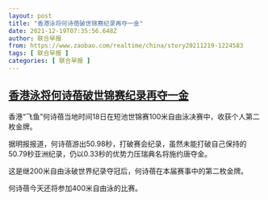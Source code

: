 ```yaml
---
layout: post
title: "香港泳将何诗蓓破世锦赛纪录再夺一金"
date: 2021-12-19T07:35:56.648Z
author: 联合早报
from: https://www.zaobao.com/realtime/china/story20211219-1224583
tags: [ 联合早报 ]
categories: [ 联合早报 ]
---
```

<!--1639913280000-->
[香港泳将何诗蓓破世锦赛纪录再夺一金](https://www.zaobao.com/realtime/china/story20211219-1224583)
------

<div>
<p>香港“飞鱼”何诗蓓当地时间18日在短池世锦赛100米自由泳决赛中，收获个人第二枚金牌。</p><p>据明报报道，何诗蓓游出50.98秒，打破赛会纪录，虽然未能打破自己保持的50.79秒亚洲纪录，仍以0.33秒的优势力压瑞典名将施约唐夺金。</p><p>这是继200米自由泳破世界纪录夺冠后，何诗蓓在本届赛事中的第二枚金牌。</p><section id="imu"><div id="dfp-ad-imu1">        </div></section><p>何诗蓓今天还将参加400米自由泳的比赛。</p>      <div class="cx_paywall_placeholder" id="sph_cdp_40"></div>
</div>
